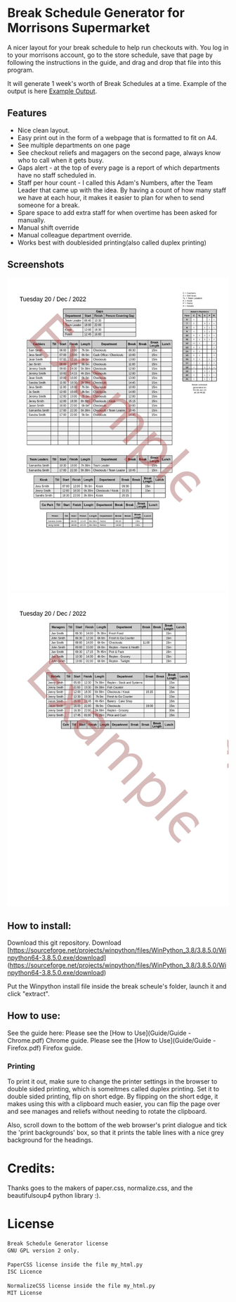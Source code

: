 # Break Schedule Generator for Morrisons Supermarket

A nicer layout for your break schedule to help run checkouts with.
You log in to your morrisons account, go to the store schedule, save that page by following the instructions in the guide, and drag and drop that file into this program.

It will generate 1 week's worth of Break Schedules at a time.
Example of the output is here [Example Output](example_output.html).



## Features
* Nice clean layout.
* Easy print out in the form of a webpage that is formatted to fit on A4.
* See multiple departments on one page
* See checkout reliefs and magagers on the second page, always know who to call when it gets busy.
* Gaps alert - at the top of every page is a report of which departments have no staff scheduled in.
* Staff per hour count - I called this Adam's Numbers, after the Team Leader that came up with the idea. By having a count of how many staff we have at each hour, it makes it easier to plan for when to send someone for a break.
* Spare space to add extra staff for when overtime has been asked for manually.
* Manual shift override
* Manual colleague department override.
* Works best with doublesided printing(also called duplex printing)


## Screenshots
[<img src="images/Break_Schedule_1.jpg">](images/Break_Schedule_1.jpg) [<img src="images/Break_Schedule_2.jpg">](images/Break_Schedule_2.jpg)


## How to install:
Download this git repository.
Download [https://sourceforge.net/projects/winpython/files/WinPython_3.8/3.8.5.0/Winpython64-3.8.5.0.exe/download] (https://sourceforge.net/projects/winpython/files/WinPython_3.8/3.8.5.0/Winpython64-3.8.5.0.exe/download)

Put the Winpython install file inside the break scheule's folder, launch it and click "extract".


## How to use:
See the guide here:
Please see the [How to Use](Guide/Guide - Chrome.pdf) Chrome guide.
Please see the [How to Use](Guide/Guide - Firefox.pdf) Firefox guide.


### Printing
To print it out, make sure to change the printer settings in the browser to double sided printing, which is someitmes called duplex printing.
Set it to double sided printing, flip on short edge. By flipping on the short edge, it makes using this with a clipboard much easier, you can flip the page over and see manages and reliefs without needing to rotate the clipboard.

Also, scroll down to the bottom of the web browser's print dialogue and tick the 'print backgrounds' box, so that it prints the table lines with a nice grey background for the headings.


# Credits:
Thanks goes to the makers of paper.css, normalize.css, and the beautifulsoup4 python library :).


# License
```
Break Schedule Generator license
GNU GPL version 2 only.

PaperCSS license inside the file my_html.py
ISC Licence

NormalizeCSS license inside the file my_html.py
MIT License
```
